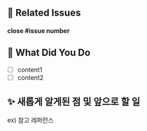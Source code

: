 ## 🎀 Related Issues

#### close #issue number

## 🐶 What Did You Do
- [ ] content1
- [ ] content2

## ✨ 새롭게 알게된 점 및 앞으로 할 일 
ex) 참고 레퍼런스
